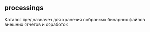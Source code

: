 ## processings

Каталог предназначен для хранения собранных бинарных файлов внешних отчетов и обработок
